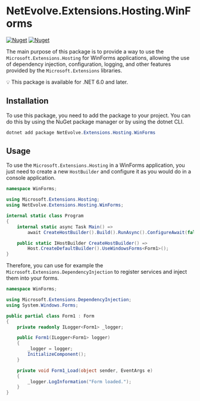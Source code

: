 # NetEvolve.Extensions.Hosting.WinForms

[![Nuget](https://img.shields.io/nuget/v/NetEvolve.Extensions.Hosting.WinForms?logo=nuget)](https://www.nuget.org/packages/NetEvolve.Extensions.Hosting.WinForms/)
[![Nuget](https://img.shields.io/nuget/dt/NetEvolve.Extensions.Hosting.WinForms?logo=nuget)](https://www.nuget.org/packages/NetEvolve.Extensions.Hosting.WinForms/)

The main purpose of this package is to provide a way to use the `Microsoft.Extensions.Hosting` for WinForms applications, allowing the use of dependency injection, configuration, logging, and other features provided by the `Microsoft.Extensions` libraries.

:bulb: This package is available for .NET 6.0 and later.

## Installation
To use this package, you need to add the package to your project. You can do this by using the NuGet package manager or by using the dotnet CLI.
```powershell
dotnet add package NetEvolve.Extensions.Hosting.WinForms
```

## Usage
To use the `Microsoft.Extensions.Hosting` in a WinForms application, you just need to create a new `HostBuilder` and configure it as you would do in a console application.

```csharp
namespace WinForms;

using Microsoft.Extensions.Hosting;
using NetEvolve.Extensions.Hosting.WinForms;

internal static class Program
{
    internal static async Task Main() =>
        await CreateHostBuilder().Build().RunAsync().ConfigureAwait(false);

    public static IHostBuilder CreateHostBuilder() =>
        Host.CreateDefaultBuilder().UseWindowsForms<Form1>();
}
```

Therefore, you can use for example the `Microsoft.Extensions.DependencyInjection` to register services and inject them into your forms.

```csharp
namespace WinForms;

using Microsoft.Extensions.DependencyInjection;
using System.Windows.Forms;

public partial class Form1 : Form
{
    private readonly ILogger<Form1> _logger;

    public Form1(ILogger<Form1> logger)
    {
        _logger = logger;
        InitializeComponent();
    }

    private void Form1_Load(object sender, EventArgs e)
    {
        _logger.LogInformation("Form loaded.");
    }
}
```